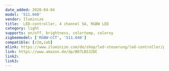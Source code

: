 ```yaml
---
date_added: 2020-04-04
model: '511.040'
vendor: Iluminize
title:  LED-controller, 4 channel 5A, RGBW LED
category: light
supports: on/off, brightness, colortemp, colorxy
zigbeemodel: ['RGBW-CCT', '511.040']
compatible: [z2m,iob]
mlink: https://www.iluminize.com/de/shop/led-steuerung/led-controller/product/484-511-040-zigbee-controller-5a.html
link: https://www.amazon.de/dp/B07LBS32DC
link2: 
link3: 
---
```


